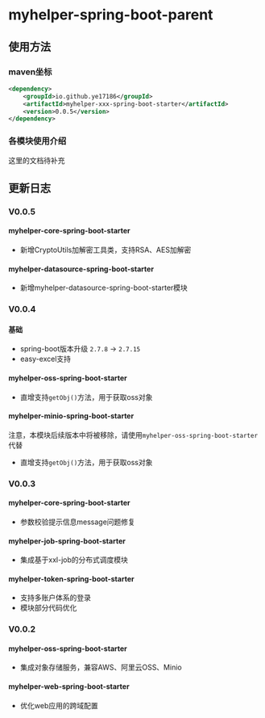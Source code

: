 # myhelper-spring-boot-parent
## 使用方法
### maven坐标
```xml
<dependency>
    <groupId>io.github.ye17186</groupId>
    <artifactId>myhelper-xxx-spring-boot-starter</artifactId>
    <version>0.0.5</version>
</dependency>
```

### 各模块使用介绍
这里的文档待补充

## 更新日志

### V0.0.5
#### myhelper-core-spring-boot-starter
- 新增CryptoUtils加解密工具类，支持RSA、AES加解密
#### myhelper-datasource-spring-boot-starter
- 新增myhelper-datasource-spring-boot-starter模块

### V0.0.4
#### 基础
- spring-boot版本升级 `2.7.8` -> `2.7.15`
- easy-excel支持

#### myhelper-oss-spring-boot-starter
- 直增支持`getObj()`方法，用于获取oss对象

#### myhelper-minio-spring-boot-starter
注意，本模块后续版本中将被移除，请使用`myhelper-oss-spring-boot-starter`代替
- 直增支持`getObj()`方法，用于获取oss对象

### V0.0.3
#### myhelper-core-spring-boot-starter
- 参数校验提示信息message问题修复

#### myhelper-job-spring-boot-starter
- 集成基于xxl-job的分布式调度模块

#### myhelper-token-spring-boot-starter
- 支持多账户体系的登录
- 模块部分代码优化

### V0.0.2 
#### myhelper-oss-spring-boot-starter
- 集成对象存储服务，兼容AWS、阿里云OSS、Minio

#### myhelper-web-spring-boot-starter
- 优化web应用的跨域配置